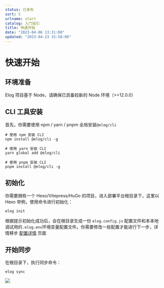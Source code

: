```yaml
---
status: 已发布
sort: 5
urlname: start
catalog: 入门指引
title: 快速开始
date: "2023-04-06 13:31:00"
updated: "2023-04-23 15:58:00"
---
```


# 快速开始

## 环境准备

Elog 项目基于 Node，请确保已具备较新的 Node 环境（>=12.0.0）

## CLI 工具安装

首先，你需要使用 npm / yarn / pnpm 全局安装`@elog/cli`

```shell
# 使用 npm 安装 CLI
npm install @elog/cli -g

# 使用 yarn 安装 CLI
yarn global add @elog/cli

# 使用 pnpm 安装 CLI
pnpm install @elog/cli -g
```

## 初始化

你需要拥有一个 Hexo/Vitepress/HuGo 的项目，进入部署平台根目录下，这里以 Hexo 举例，使用命令进行初始化：

```shell
elog init
```

根据提示初始化成功后，会在根目录生成一份 `elog.config.js` 配置文件和本本地调试用的`.elog.env`环境变量配置文件。你需要修改一些配置才能进行下一步，详情移步 [配置详情](/notion/fe8ywmt999gon12w) 页面

## 开始同步

在根目录下，执行同步命令：

```shell
elog sync
```

![](https://blogimagesrep-1257180516.cos.ap-guangzhou.myqcloud.com/elog-docs-images/FnR-UDh6fpgBbQYMyPj08-kKHv0S.png)
